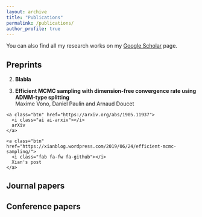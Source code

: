 ```yaml
---
layout: archive
title: "Publications"
permalink: /publications/
author_profile: true
---
```


You can also find all my research works on my [Google Scholar](https://scholar.google.fr/citations?user=R5dfDTAAAAAJ&hl=en) page.

## Preprints

2. **Blabla**

1. **Efficient MCMC sampling with dimension-free convergence rate using ADMM-type splitting**  
Maxime Vono, Daniel Paulin and Arnaud Doucet 
<div class="btn-group">
  
    <a class="btn" href="https://arxiv.org/abs/1905.11937">
      <i class="ai ai-arxiv"></i>
      arXiv
    </a>
  
    <a class="btn" href="https://xianblog.wordpress.com/2019/06/24/efficient-mcmc-sampling/">
      <i class="fab fa-fw fa-github"></i>
      Xian's post
    </a>
  
</div> 

## Journal papers

## Conference papers  

